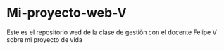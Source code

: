 # Mi-proyecto-web-V
Este es el repositorio wed de la clase de gestiòn con el docente Felipe V sobre mi proyecto de vida  
